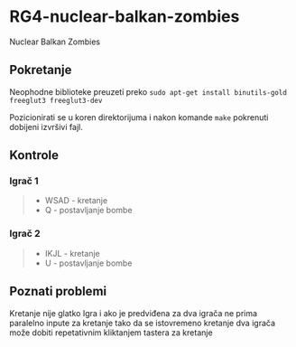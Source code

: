 # RG4-nuclear-balkan-zombies
Nuclear Balkan Zombies

## Pokretanje
Neophodne biblioteke preuzeti preko `sudo apt-get install binutils-gold freeglut3 freeglut3-dev `

Pozicionirati se u koren direktorijuma i nakon komande `make` pokrenuti dobijeni izvršivi fajl.

## Kontrole

### Igrač 1
>* WSAD - kretanje 
>* Q - postavljanje bombe

### Igrač 2
>* IKJL - kretanje 
>* U - postavljanje bombe

## Poznati problemi
Kretanje nije glatko
Igra i ako je predviđena za dva igrača ne prima paralelno inpute za kretanje tako da se istovremeno kretanje dva igrača može dobiti repetativnim kliktanjem tastera za kretanje
